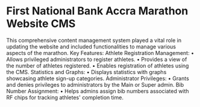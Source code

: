 # First National Bank Accra Marathon Website CMS
 This comprehensive content management system played a vital role in updating the website and included functionalities to manage various aspects of the marathon.  Key Features: Athlete Registration Management: •	Allows privileged administrators to register athletes. •	Provides a view of the number of athletes registered. •	Enables registration of athletes using the CMS.  Statistics and Graphs: •	Displays statistics with graphs showcasing athlete sign-up categories.  Administrator Privileges: •	Grants and denies privileges to administrators by the Main or Super admin.  Bib Number Assignment: •	Helps admins assign bib numbers associated with RF chips for tracking athletes' completion time.
